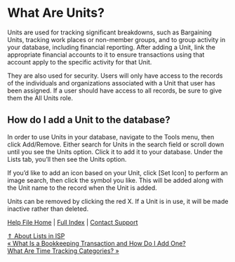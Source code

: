  What Are Units?
==========

Units are used for tracking significant breakdowns, such as Bargaining Units, tracking work places or non-member groups, and to group activity in your database, including financial reporting. After adding a Unit, link the appropriate financial accounts to it to ensure transactions using that account apply to the specific activity for that Unit.

They are also used for security. Users will only have access to the records of the individuals and organizations associated with a Unit that user has been assigned. If a user should have access to all records, be sure to give them the All Units role.

How do I add a Unit to the database?
----------

In order to use Units in your database, navigate to the Tools menu, then click Add/Remove. Either search for Units in the search field or scroll down until you see the Units option. Click it to add it to your database. Under the Lists tab, you’ll then see the Units option.

If you’d like to add an icon based on your Unit, click [Set Icon] to perform an image search, then click the symbol you like. This will be added along with the Unit name to the record when the Unit is added.

Units can be removed by clicking the red X. If a Unit is in use, it will be made inactive rather than deleted.

[Help File Home](/help/) | [Full Index](/Help-File-Directory/) | [Contact Support](mailto:support@ISPolitical.com)

[⇑ About Lists in ISP](/About-Lists-in-ISP)  
[« What Is a Bookkeeping Transaction and How Do I Add One?](/What-Is-a-Bookkeeping-Transaction-and-How-Do-I-Add-One)  
[What Are Time Tracking Categories? »](/What-Are-Time-Tracking-Categories)